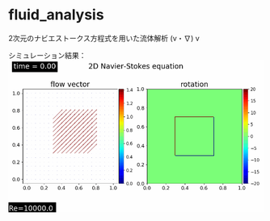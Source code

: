 # fluid_analysis
2次元のナビエストークス方程式を用いた流体解析 (v・∇) v

シミュレーション結果：
![result](https://github.com/yamabook37/fluid_analysis/blob/master/git_gif/nabier.gif?raw=true)
